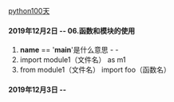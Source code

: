 [python100天](https://github.com/jackfrued/Python-100-Days)

#### 2019年12月2日 -- 06.函数和模块的使用
1. __name__ == '__main__'是什么意思 - -
2. import module1（文件名） as m1
3. from module1（文件名） import foo（函数名）
#### 2019年12月3日 --
